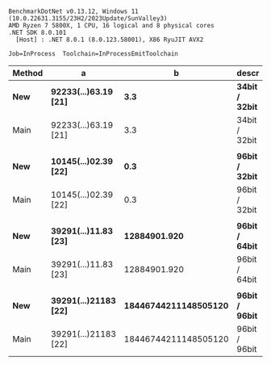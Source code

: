 ```

BenchmarkDotNet v0.13.12, Windows 11 (10.0.22631.3155/23H2/2023Update/SunValley3)
AMD Ryzen 7 5800X, 1 CPU, 16 logical and 8 physical cores
.NET SDK 8.0.101
  [Host] : .NET 8.0.1 (8.0.123.58001), X86 RyuJIT AVX2

Job=InProcess  Toolchain=InProcessEmitToolchain  

```
| Method | a                    | b                    | descr         | Mean      | Error    | StdDev   | Ratio | RatioSD |
|------- |--------------------- |--------------------- |-------------- |----------:|---------:|---------:|------:|--------:|
| **New**    | **92233(...)63.19 [21]** | **3.3**                  | **34bit / 32bit** |  **60.96 ns** | **0.172 ns** | **0.161 ns** |  **1.01** |    **0.01** |
| Main   | 92233(...)63.19 [21] | 3.3                  | 34bit / 32bit |  60.42 ns | 0.564 ns | 0.500 ns |  1.00 |    0.00 |
|        |                      |                      |               |           |          |          |       |         |
| **New**    | **10145(...)02.39 [22]** | **0.3**                  | **96bit / 32bit** |  **36.85 ns** | **0.072 ns** | **0.063 ns** |  **1.01** |    **0.00** |
| Main   | 10145(...)02.39 [22] | 0.3                  | 96bit / 32bit |  36.49 ns | 0.090 ns | 0.085 ns |  1.00 |    0.00 |
|        |                      |                      |               |           |          |          |       |         |
| **New**    | **39291(...)11.83 [23]** | **12884901.920**         | **96bit / 64bit** |  **78.43 ns** | **0.244 ns** | **0.217 ns** |  **0.82** |    **0.01** |
| Main   | 39291(...)11.83 [23] | 12884901.920         | 96bit / 64bit |  95.56 ns | 0.663 ns | 0.620 ns |  1.00 |    0.00 |
|        |                      |                      |               |           |          |          |       |         |
| **New**    | **39291(...)21183 [22]** | **18446744211148505120** | **96bit / 96bit** |  **81.67 ns** | **1.663 ns** | **2.489 ns** |  **0.62** |    **0.03** |
| Main   | 39291(...)21183 [22] | 18446744211148505120 | 96bit / 96bit | 132.38 ns | 2.643 ns | 4.559 ns |  1.00 |    0.00 |
